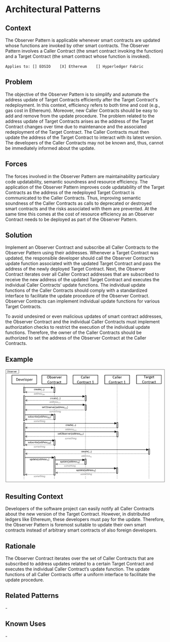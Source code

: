 # Architectural Patterns
## Context
The Observer Pattern is applicable whenever smart contracts are updated whose functions are invoked by other smart contracts. The Observer Pattern involves a Caller Contract (the smart contract invoking the function) and a Target Contract (the smart contract whose function is invoked).

``Applies to: [] EOSIO    [X] Ethereum    [] Hyperledger Fabric``

## Problem
The objective of the Observer Pattern is to simplify and automate the address update of Target Contracts efficiently after the Target Contract's redeployment. In this context, efficiency refers to both time and cost (e.g., gas cost in Ethereum). Moreover, new Caller Contracts should be easy to add and remove from the update procedure. The problem related to the address update of Target Contracts arises as the address of the Target Contract changes over time due to maintenance and the associated redeployment of the Target Contract. The Caller Contracts must then update the address of the Target Contract to interact with its latest version. The developers of the Caller Contracts may not be known and, thus, cannot be immediately informed about the update. 

## Forces
The forces involved in the Observer Pattern are maintainability particulary code updatability, semantic soundness and resource efficiency. The application of the Observer Pattern improves code updatability of the Target Contracts as the address of the redeployed Target Contract is communicated to the Caller Contracts. Thus, improving semantic soundness of the Caller Contracts as calls to deprecated or destroyed smart contracts and the risks associated with them are prevented. At the same time this comes at the cost of resource efficiency as an Observer Contract needs to be deployed as part of the Observer Pattern.

## Solution
Implement an Observer Contract and subscribe all Caller Contracts to the Observer Pattern using their addresses. Whenever a Target Contract was updated, the responsible developer should call the Observer Contract’s update function associated with the updated Target Contract and pass the address of the newly deployed Target Contract. Next, the Observer Contract iterates over all Caller Contract addresses that are subscribed to receive the new address of the updated Target Contract and executes the individual Caller Contracts’ update functions. The individual update functions of the Caller Contracts should comply with a standardized interface to facilitate the update procedure of the Observer Contract. Observer Contracts can implement individual update functions for various Target Contracts.

To avoid undesired or even malicious updates of smart contract addresses, the Observer Contract and the individual Caller Contracts must implement authorization checks to restrict the execution of the individual update functions. Therefore, the owner of the Caller Contracts should be authorized to set the address of the Observer Contract at the Caller Contracts.

## Example
![Observer](Observer%20Pattern%20-%20Observer.png)

## Resulting Context
Developers of the software project can easily notify all Caller Contracts about the new version of the Target Contract. However, in distributed ledgers like Ethereum, these developers must pay for the update. Therefore, the Observer Pattern is foremost suitable to update their own smart contracts instead of arbitrary smart contracts of also foreign developers.

## Rationale
The Observer Contract iterates over the set of Caller Contracts that are subscribed to address updates related to a certain Target Contract and executes the individual Caller Contract’s update function. The update functions of all Caller Contracts offer a uniform interface to facilitate the update procedure.

## Related Patterns
\-

## Known Uses
\-

